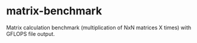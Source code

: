 # matrix-benchmark
Matrix calculation benchmark (multiplication of NxN matrices X times) with GFLOPS file output.
